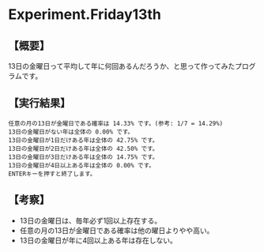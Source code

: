 # Experiment.Friday13th

## 【概要】

13日の金曜日って平均して年に何回あるんだろうか、と思って作ってみたプログラムです。

## 【実行結果】

```
任意の月の13日が金曜日である確率は 14.33% です。(参考: 1/7 = 14.29%)
13日の金曜日がない年は全体の 0.00% です。
13日の金曜日が1日だけある年は全体の 42.75% です。
13日の金曜日が2日だけある年は全体の 42.50% です。
13日の金曜日が3日だけある年は全体の 14.75% です。
13日の金曜日が4日以上ある年は全体の 0.00% です。
ENTERキーを押すと終了します。
```

## 【考察】

- 13日の金曜日は、毎年必ず1回以上存在する。
- 任意の月の13日が金曜日である確率は他の曜日よりやや高い。
- 13日の金曜日が年に4回以上ある年は存在しない。
